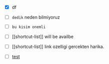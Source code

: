 - [x] df
- [ ] `dedik` neden bilmiyoruz 
- [ ] `bu kisim onemli`
- [ ] [[shortcut-list]] will be availbe
- [ ] [[shortcut-list]] link ozelligi gercekten harika.
- [ ] [test](docs/features/daily-notes.md)

